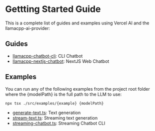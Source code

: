 # Gettting Started Guide

This is a complete list of guides and examples using Vercel AI and the llamacpp-ai-provider:

## Guides

- [llamacpp-chatbot-cli](./llamacpp-chatbot-cli.md): CLI Chatbot
- [llamacpp-nextjs-chatbot](./llamacpp-nextjs-chatbot.md): NextJS Web Chatbot

## Examples

You can run any of the following examples from the project root folder where the {modelPath} is the full path to the LLM to use:

```ssh
npx tsx ./src/examples/{example} {modelPath}
```

- [generate-text.ts](../src/examples/generate-text.ts): Text generation
- [stream-text.ts](../src/examples/stream-text.ts): Streaming text generation
- [streaming-chatbot.ts](../src/examples/streaming-chatbot.ts): Streaming Chatbot CLI
